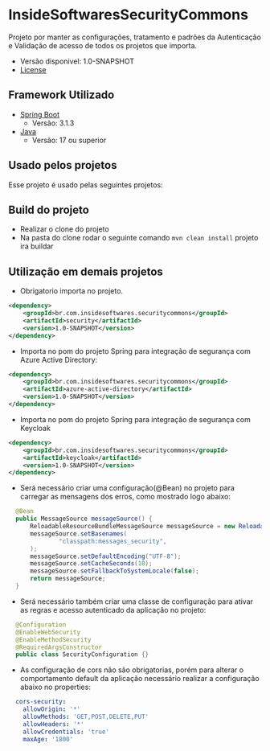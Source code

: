 
# InsideSoftwaresSecurityCommons

Projeto por manter as configurações, tratamento e padrões da Autenticação e Validação de acesso de todos os projetos que importa.
* Versão disponivel: 1.0-SNAPSHOT
* [License](LICENSE.MD)

## Framework Utilizado

* [Spring Boot](https://spring.io/projects/spring-boot)
  * Versão: 3.1.3
* [Java](https://www.java.com/pt-BR/)
  * Versão: 17 ou superior

## Usado pelos projetos

Esse projeto é usado pelas seguintes projetos:


## Build do projeto

  * Realizar o clone do projeto
  * Na pasta do clone rodar o seguinte comando ``` mvn clean install ``` projeto ira buildar

## Utilização em demais projetos

  * Obrigatorio importa no projeto.
  ```xml
  <dependency>
      <groupId>br.com.insidesoftwares.securitycommons</groupId>
      <artifactId>security</artifactId>
      <version>1.0-SNAPSHOT</version>
  </dependency>
  ```

  * Importa no pom do projeto Spring para integração de segurança com Azure Active Directory:
  ```xml
  <dependency>
      <groupId>br.com.insidesoftwares.securitycommons</groupId>
      <artifactId>azure-active-directory</artifactId>
      <version>1.0-SNAPSHOT</version>
  </dependency>
  ```
  *  Importa no pom do projeto Spring para integração de segurança com Keycloak
  ```xml
  <dependency>
      <groupId>br.com.insidesoftwares.securitycommons</groupId>
      <artifactId>keycloak</artifactId>
      <version>1.0-SNAPSHOT</version>
  </dependency>
  ```

  * Será necessário criar uma configuração(@Bean) no projeto para carregar as mensagens dos erros, como mostrado logo abaixo:
  ```java
    @Bean
    public MessageSource messageSource() {
        ReloadableResourceBundleMessageSource messageSource = new ReloadableResourceBundleMessageSource();
        messageSource.setBasenames(
                "classpath:messages_security",
        );
        messageSource.setDefaultEncoding("UTF-8");
        messageSource.setCacheSeconds(10);
        messageSource.setFallbackToSystemLocale(false);
        return messageSource;
    }
  ```

  * Será necessário também criar uma classe de configuração para ativar as regras e acesso autenticado da aplicação no projeto:
  ```java
    @Configuration
    @EnableWebSecurity
    @EnableMethodSecurity
    @RequiredArgsConstructor
    public class SecurityConfiguration {}
  ```
  
  * As configuração de cors não são obrigatorias, porém para alterar o comportamento default da aplicação necessário realizar a configuração abaixo no properties:
  ```yaml
    cors-security:
      allowOrigin: '*'
      allowMethods: 'GET,POST,DELETE,PUT'
      allowHeaders: '*'
      allowCredentials: 'true' 
      maxAge: '1800' 
  ``` 